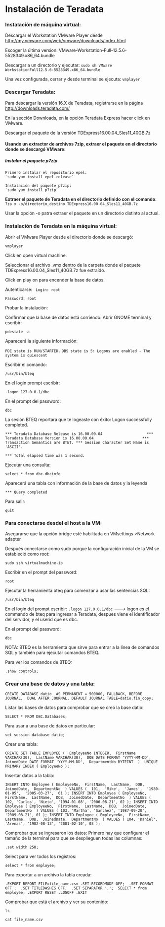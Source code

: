 # Instalación de Teradata

### Instalación de máquina virtual:

Descargar el Workstation VMware Player desde http://my.vmware.com/web/vmware/downloads/index.html

Escoger la última version: 
VMware-Workstation-Full-12.5.6-5528349.x86_64.bundle

Descargar a un directorio y ejecutar: 
`sudo sh VMware WorkstationFull12.5.6-5528349.x86_64.bundle`

Una vez configurada, cerrar y desde terminal se ejecuta:
`vmplayer`

### Descargar Teradata:

Para descargar la versión 16.X de Teradata, registrarse en la página http://downloads.teradata.com/

En la sección Downloads, en la opción Teradata Express hacer click en VMware.

Descargar el paquete de la versión TDExpress16.00.04_Sles11_40GB.7z 

#### Usando un extractor de archivos 7zip, extraer el paquete en el directorio donde se descargó VMware:

##### **Instalar el paquete  p7zip**
	Primero instalar el repositorio epel: 
	`sudo yum install epel-release`

	Instalación del paquete p7zip:
	`sudo yum install p7zip`
	
**Extraer el paquete de Teradata en el directorio definido con el comando:**
`7za x -o/directorio_destino TDExpress16.00.04_Sles11_40GB.7z`

Usar la opción -o  patra extraer el paquete en un directorio distinto al actual. 

### Instalación de Teradata en la máquina virtual: 

Abrir el VMware Player desde el directorio donde se descargó:

`vmplayer`

Click en open virtual machine.

Seleccionar el archivo .vmx dentro de la carpeta  donde el paquete TDExpress16.00.04_Sles11_40GB.7z fue extraído.

Click en play on para encender la base de datos.

Autenticarse:
` Login: root`

`Password: root`


Probar la instalación:

Confirmar que la base de datos está corriendo: 
Abrir GNOME terminal y escribir:

`pdestate -a`

Aparecerá la siguiente información:

`PDE state is RUN/STARTED.` 
`DBS state is 5: Logons are enabled - The system is quiescent`

Escribir el comando:

`/usr/bin/bteq`

En el login prompt escribir:

`.logon 127.0.0.1/dbc` 

En el prompt del password:

`dbc`

La sesión BTEQ reportará que te logeaste con éxito: 
Logon successfully completed.

` *** Teradata Database Release is 16.00.00.04                   
 *** Teradata Database Version is 16.00.00.04                     
 *** Transaction Semantics are BTET.
 *** Session Character Set Name is 'ASCII'. ` 
 
 ` *** Total elapsed time was 1 second. `

Ejecutar una consulta:

`select * from dbc.dbcinfo`

Aparecerá una tabla con información de la base de datos y la leyenda

`*** Query completed`

Para salir:

`quit`


### Para conectarse desdel el host a la VM:

Asegurarse que la opción bridge esté habilitada en VMsettings >Network adapter

Después conectarse como sudo porque la configuración inicial de la VM se estableció como root:

`sudo ssh virtualmachine-ip`

Escribir en el prompt del password:

`root`

Ejecutar la herramienta bteq para comenzar a usar las sentencias SQL:

`/usr/bin/bteq`

En el login del prompt escribir:
`.logon 127.0.0.1/dbc` ---> logon es el commando de bteq para ingresar a Teradata, despues viene el identificador del servidor, y el userid que es dbc. 

En el prompt del password:

`dbc`

NOTA: BTEQ es la herramienta que sirve para entrar a la línea de comandos SQL y también para ejecutar comandos BTEQ.

Para ver los comandos de BTEQ: 

`.show controls;`
 

### Crear una base de datos y una tabla: 

`CREATE DATABASE datio 
AS PERMANENT = 500000, FALLBACK, BEFORE JOURNAL, 
DUAL AFTER JOURNAL, DEFAULT JOURNAL TABLE=datio.fin_copy;`

Listar las bases de datos para comprobar que se creó la base datio:

`SELECT * FROM DBC.Databases;`

Para usar a una base de datos en particular:

`set session database datio;`

Crear una tabla: 

`CREATE SET TABLE EMPLOYEE ( 
   EmployeeNo INTEGER, 
   FirstName VARCHAR(30), 
   LastName VARCHAR(30), 
   DOB DATE FORMAT 'YYYY-MM-DD', 
   JoinedDate DATE FORMAT 'YYYY-MM-DD', 
   DepartmentNo BYTEINT 
) 
UNIQUE PRIMARY INDEX ( EmployeeNo );`


Insertar datos a la tabla:

`INSERT INTO Employee (
   EmployeeNo, 
   FirstName, 
   LastName, 
   DOB, 
   JoinedDate, 
   DepartmentNo 
)
VALUES ( 
   101, 
   'Mike', 
   'James', 
   '1980-01-05', 
   '2005-03-27', 
   01
);
INSERT INTO Employee (
   EmployeeNo, 
   FirstName, 
   LastName, 
   DOB, 
   JoinedDate, 
   DepartmentNo 
)
VALUES (
102,
'Carlos',
'Nieto',
'1994-01-08',
'2006-08-21',
02
);
INSERT INTO Employee (
   EmployeeNo, 
   FirstName, 
   LastName, 
   DOB, 
   JoinedDate, 
   DepartmentNo 
)
VALUES (
103,
'Martha',
'Sanchez',
'1987-09-20',
'2009-08-21',
01
);
INSERT INTO Employee (
   EmployeeNo, 
   FirstName, 
   LastName, 
   DOB, 
   JoinedDate, 
   DepartmentNo 
)
VALUES (
104,
'Daniel',
'Arenas',
'1982-08-13',
'2001-02-10',
03
);`

Comprobar que se ingresaron los datos:
Primero hay que configurar el tamaño de la terminal para que se desplieguen todas las columnas:

`.set width 250;` 

Select para ver todos los registros:

`select * from employee;`

Para exportar a un archivo la tabla creada:

`.EXPORT REPORT FILE=file_name.csv
.SET RECORDMODE OFF; 
.SET FORMAT OFF ; 
.SET TITLEDASHES OFF; 
.SET SEPARATOR ','; 
SELECT * from employee;
.EXPORT RESET
.LOGOFF
.EXIT`

Comprobar que está el archivo y ver su contenido:

`ls` 

`cat file_name.csv`
